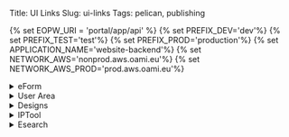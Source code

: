 Title: UI Links
Slug: ui-links
Tags: pelican, publishing

{% set EOPW_URI = 'portal/app/api' %}
{% set PREFIX_DEV='dev'%}
{% set PREFIX_TEST='test'%}
{% set PREFIX_PROD='production'%}
{% set APPLICATION_NAME='website-backend'%}
{% set NETWORK_AWS='nonprod.aws.oami.eu'%}
{% set NETWORK_AWS_PROD='prod.aws.oami.eu'%}

<details>
	<summary> eForm </summary>
    <ul>
        <li><a href="https://integration.euipo.europa.eu/eutm-efiling" target="_blank">integration</a></li>
        <li><a href="https://pp.euipo.europa.eu/eutm-efiling/" target="_blank">preprod</a></li>
        <li><a href="https://test.euipo.europa.eu/eutm-efiling/" target="_blank">test</a></li>
    </ul>
</details>
  
 
<details>
	<summary> User Area </summary> 
    <ul>
        <li><a href="https://dev-www.euipo.europa.eu/en/user-area" target="_blank">integration</a></li>
        <li><a href="https://dev-www.euipo.europa.eu/en/new-user-area" target="_blank">integration - new-user-area</a></li>
        <li><a href="https://pp-www.euipo.europa.eu/en/user-area" target="_blank">preprod</a></li>
        <li><a href="https://pp-www.euipo.europa.eu/en/new-user-area" target="_blank">preprod - new-user-area</a></li>
        <li><a href="https://test-www.euipo.europa.eu/en/user-area" target="_blank">test</a></li>
        <li><a href="https://test-www.euipo.europa.eu/en/new-user-area" target="_blank">test- new-user-area</a></li>
    </ul>    
</details>

<details>
	<summary> Designs </summary> 
    <ul>
        <li><a href="https://integration.euipo.europa.eu/design-efiling" target="_blank">integration</a></li>
        <li><a href="https://pp.euipo.europa.eu/design-efiling" target="_blank">preprod</a></li>
        <li><a href="https://test.euipo.europa.eu/design-efiling" target="_blank">test</a></li>
    </ul>    
</details>

<details>
	<summary> IPTool </summary> 
    <ul>
        <li><a href="http://int-iptool-1-lbr.dev.oami.eu/#search" target="_blank">integration</a></li>
        <li><a href="http://pp-ipt-iptool-lbr.test.oami.eu/#search" target="_blank">preprod</a></li>
        <li><a href="http://test-iptool-1-lbr.dev.oami.eu/#search" target="_blank">test</a></li>
    </ul>    
</details>

<details>
	<summary> Esearch </summary> 
       <ul>
        <li> 
            <details>
            <summary> Trademarks </summary> 
                <ul>
                    <li><a href="https://integration.euipo.europa.eu/eSearch/#advanced/trademarks" target="_blank">integration</a></li>
                    <li><a href="https://pp.euipo.europa.eu/eSearch/#advanced/trademarks" target="_blank">preprod</a></li>
                    <li><a href="https://test.euipo.europa.eu/eSearch/#advanced/trademarks" target="_blank">test</a></li>
                    <li><a href="https://euipo.europa.eu/eSearch/#advanced/trademarks" target="_blank">prod</a></li>
                </ul>   
            </details>
        </li>
        <li> <details>
            <summary> Designs </summary> 
                <ul>
                    <li><a href="https://integration.euipo.europa.eu/eSearch/#details/designs/099010506-0001" target="_blank">integration</a></li>
                    <li><a href="https://pp.euipo.europa.eu/eSearch/#details/designs/099010506-0001" target="_blank">preprod</a></li>
                    <li><a href="https://test.euipo.europa.eu/eSearch/#details/designs/099010506-0001" target="_blank">test</a></li>
                    <li><a href="https://euipo.europa.eu/eSearch/#details/designs/099010506-0001" target="_blank">prod</a></li>
                </ul> 
            </details>
        </li>
      </ul>
</details>